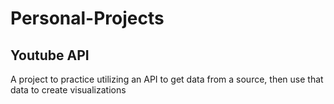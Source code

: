 # Personal-Projects

## Youtube API
A project to practice utilizing an API to get data from a source, then use that data to create visualizations
